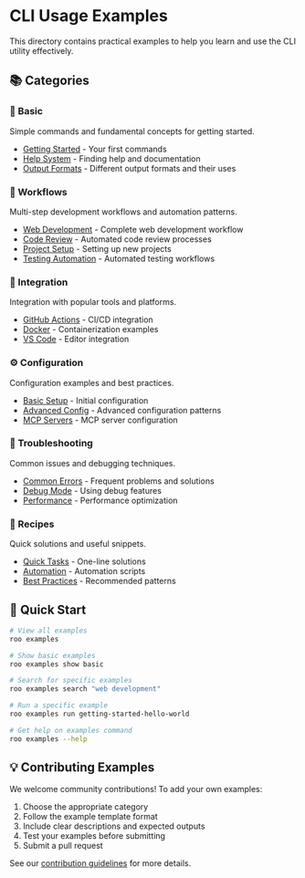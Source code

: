# CLI Usage Examples

This directory contains practical examples to help you learn and use the CLI utility effectively.

## 📚 Categories

### 🚀 Basic

Simple commands and fundamental concepts for getting started.

- [Getting Started](basic/getting-started.md) - Your first commands
- [Help System](basic/help-system.md) - Finding help and documentation
- [Output Formats](basic/output-formats.md) - Different output formats and their uses

### 🔄 Workflows

Multi-step development workflows and automation patterns.

- [Web Development](workflows/web-development.md) - Complete web development workflow
- [Code Review](workflows/code-review.md) - Automated code review processes
- [Project Setup](workflows/project-setup.md) - Setting up new projects
- [Testing Automation](workflows/testing-automation.md) - Automated testing workflows

### 🔗 Integration

Integration with popular tools and platforms.

- [GitHub Actions](integration/github-actions.md) - CI/CD integration
- [Docker](integration/docker.md) - Containerization examples
- [VS Code](integration/vscode.md) - Editor integration

### ⚙️ Configuration

Configuration examples and best practices.

- [Basic Setup](configuration/basic-setup.md) - Initial configuration
- [Advanced Config](configuration/advanced-config.md) - Advanced configuration patterns
- [MCP Servers](configuration/mcp-servers.md) - MCP server configuration

### 🔧 Troubleshooting

Common issues and debugging techniques.

- [Common Errors](troubleshooting/common-errors.md) - Frequent problems and solutions
- [Debug Mode](troubleshooting/debug-mode.md) - Using debug features
- [Performance](troubleshooting/performance.md) - Performance optimization

### 📝 Recipes

Quick solutions and useful snippets.

- [Quick Tasks](recipes/quick-tasks.md) - One-line solutions
- [Automation](recipes/automation.md) - Automation scripts
- [Best Practices](recipes/best-practices.md) - Recommended patterns

## 🚀 Quick Start

```bash
# View all examples
roo examples

# Show basic examples
roo examples show basic

# Search for specific examples
roo examples search "web development"

# Run a specific example
roo examples run getting-started-hello-world

# Get help on examples command
roo examples --help
```

## 💡 Contributing Examples

We welcome community contributions! To add your own examples:

1. Choose the appropriate category
2. Follow the example template format
3. Include clear descriptions and expected outputs
4. Test your examples before submitting
5. Submit a pull request

See our [contribution guidelines](../docs/contributing.md) for more details.
